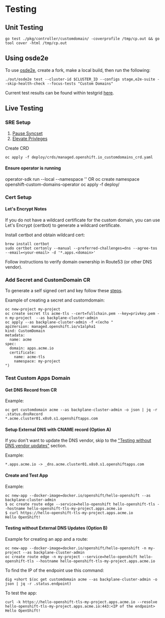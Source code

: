 # Testing

## Unit Testing

```
go test ./pkg/controller/customdomain/ -coverprofile /tmp/cp.out && go tool cover -html /tmp/cp.out
```

## Using osde2e

To use [osde2e](https://github.com/openshift/osde2e), create a fork, make a local build, then run the following:

```
./out/osde2e test --cluster-id $CLUSTER_ID --configs stage,e2e-suite --skip-health-check --focus-tests "Custom Domains"
```

Current test results can be found within testgrid [here](https://testgrid.k8s.io/redhat-osd#osde2e-stage-aws-e2e-default&include-filter-by-regex=.*domain.*).

## Live Testing
### SRE Setup
1. [Pause Syncset](https://github.com/openshift/ops-sop/blob/master/v4/knowledge_base/pause-syncset.md)
2. [Elevate Privleges](https://github.com/openshift/ops-sop/blob/master/v4/howto/backplane-elevate-privileges.md)

Create CRD
```
oc apply -f deploy/crds/managed.openshift.io_customdomains_crd.yaml
```

#### Ensure operator is running
operator-sdk run --local --namespace ''
OR
oc create namespace openshift-custom-domains-operator
oc apply -f deploy/

### Cert Setup

#### Let's Encrypt Notes
If you do not have a wildcard certificate for the custom domain, you can use Let's Encrypt (certbot) to generate a wildcard certificate.

Install certbot and obtain wildcard cert:
```
brew install certbot
sudo certbot certonly --manual --preferred-challenges=dns --agree-tos --email=<your-email> -d '*.apps.<domain>'
```
Follow instructions to verify domain ownership in Route53 (or other DNS vendor).

### Add Secret and CustomDomain CR
To generate a self signed cert and key follow these [steps](https://www.linode.com/docs/guides/create-a-self-signed-tls-certificate/).

Example of creating a secret and customdomain:
```
oc new-project my-project
oc create secret tls acme-tls --cert=fullchain.pem --key=privkey.pem -n my-project  --as backplane-cluster-admin
oc apply --as backplane-cluster-admin -f <(echo "
apiVersion: managed.openshift.io/v1alpha1
kind: CustomDomain
metadata:
  name: acme
spec:
  domain: apps.acme.io
  certificate:
    name: acme-tls
    namespace: my-project
")
```

### Test Custom Apps Domain

#### Get DNS Record from CR
Example:
```
oc get customdomain acme --as backplane-cluster-admin -o json | jq -r .status.dnsRecord
*.acme.cluster01.x8s0.s1.openshiftapps.com
```

#### Setup External DNS with CNAME record (Option A)
If you don't want to update the DNS vendor, skip to the ["Testing without DNS vendor updates"](#testing-without-dns-vendor-updates) section.

Example:
```
*.apps.acme.io -> _dns.acme.cluster01.x8s0.s1.openshiftapps.com
```

#### Create and Test App
Example:
```
oc new-app --docker-image=docker.io/openshift/hello-openshift --as backplane-cluster-admin
$ oc create route edge --service=hello-openshift hello-openshift-tls --hostname hello-openshift-tls-my-project.apps.acme.io
$ curl https://hello-openshift-tls-my-project.apps.acme.io
Hello OpenShift!
```

#### Testing without External DNS Updates (Option B)

Example for creating an app and a route:

```
oc new-app --docker-image=docker.io/openshift/hello-openshift -n my-project --as backplane-cluster-admin
oc create route edge -n my-project --service=hello-openshift hello-openshift-tls --hostname hello-openshift-tls-my-project.apps.acme.io
```
To find the IP of the endpoint use this command:

```
dig +short $(oc get customdomain acme --as backplane-cluster-admin -o json | jq -r .status.endpoint)
```
To test the app:
```
curl -k https://hello-openshift-tls-my-project.apps.acme.io --resolve hello-openshift-tls-my-project.apps.acme.io:443:<IP of the endpoint>
Hello OpenShift!
```
